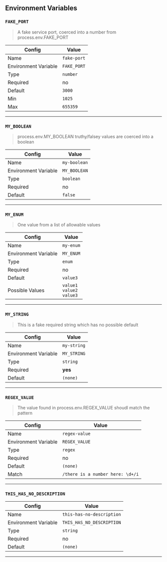 ## Environment Variables

### `FAKE_PORT`

> A fake service port, coerced into a number from process.env.FAKE_PORT

| Config | Value |
| --- | --- |
| Name | `fake-port` |
| Environment Variable | `FAKE_PORT` |
| Type | `number` |
| Required | no |
| Default | `3000` |
| Min | `1025` |
| Max | `655359` |

***

### `MY_BOOLEAN`

> process.env.MY_BOOLEAN truthy/falsey values are coerced into a boolean

| Config | Value |
| --- | --- |
| Name | `my-boolean` |
| Environment Variable | `MY_BOOLEAN` |
| Type | `boolean` |
| Required | no |
| Default | `false` |

***

### `MY_ENUM`

> One value from a list of allowable values

| Config | Value |
| --- | --- |
| Name | `my-enum` |
| Environment Variable | `MY_ENUM` |
| Type | `enum` |
| Required | no |
| Default | `value3` |
| Possible Values | `value1`<br>`value2`<br>`value3`<br> |

***

### `MY_STRING`

> This is a fake required string which has no possible default

| Config | Value |
| --- | --- |
| Name | `my-string` |
| Environment Variable | `MY_STRING` |
| Type | `string` |
| Required | **yes** |
| Default | `(none)` |

***

### `REGEX_VALUE`

> The value found in process.env.REGEX_VALUE shoudl match the pattern

| Config | Value |
| --- | --- |
| Name | `regex-value` |
| Environment Variable | `REGEX_VALUE` |
| Type | `regex` |
| Required | no |
| Default | `(none)` |
| Match | `/there is a number here: \d+/i` |

***

### `THIS_HAS_NO_DESCRIPTION`

| Config | Value |
| --- | --- |
| Name | `this-has-no-description` |
| Environment Variable | `THIS_HAS_NO_DESCRIPTION` |
| Type | `string` |
| Required | no |
| Default | `(none)` |

***

